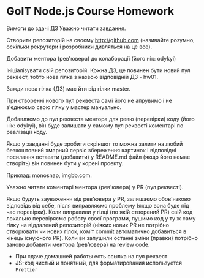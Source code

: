 # GoIT Node.js Course Homework

<!-- TODO: отредактировать + скринкаст будет -->

Вимоги до здачі ДЗ Уважно читати завдання.

Створити репозиторій на своєму http://github.com (називайте розумно, оскільки
рекрутери і розробники дивляться на це все).

Добавити ментора (рев'ювера) до колаборації (його нік: odykyi)

Ініціалізувати свій репозиторій. Кожна ДЗ, це повинен бути новий пул реквест,
тобто нова гілка з назвою відповідній ДЗ - hw01.

Зажди нова гілка (ДЗ) має йти від гілки master.

При створенні нового пул реквеста самі його не апрувимо і не з'єднюємо свою
гілку у мастер мануально.

Добавляємо до пул реквеста ментора для ревю (перевірки) коду (його нік: odykyi),
він буде залишати у самому пул реквесті коментарі по реалізації коду.

Якщо у завданні буде зробити скріншот то можна залити на любий безкоштовний
хмарний сервіс збереження картинок і відповідні посилання вставати (добавити) у
README.md файл (якщо його немає створіть) він повинен бути у корені проекту.

Приклад: monosnap, imgbb.com.

Уважно читати коментарі ментора (рев'ювера) у PR (пул реквесті).

Якщо будуть зауваження від рев'ювера у PR, залишаємо обов'язково відповідь від
себе, після виправляємо проблему (якщо вона буде під час перевірки). Коли
виправили у гілці (по якій створений PR) свій код локально перевіряємо роботу
своєї програми, пушимо код у ту ж саму гілку на віддалений репозиторій (ніяких
нових PR не потрібно створювати чи нових гілок, коміт commit автоматично
добавиться в кінець існуючого PR). Коли ви запушили останні зміни (правки)
потрібно заново добавити ментора (рев'ювера) на review code.

- При сдаче домашней работы есть ссылка на пул реквест
- JS-код чистый и понятный, для форматирования используется `Prettier`

